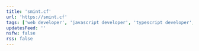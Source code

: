 ```yaml
---
title: 'smint.cf'
url: 'https://smint.cf'
tags: ['web developer', 'javascript developer', 'typescript developer', 'python developer', 'c++ developer']
updatesFeed: ''
nsfw: false
rss: false
---
```

